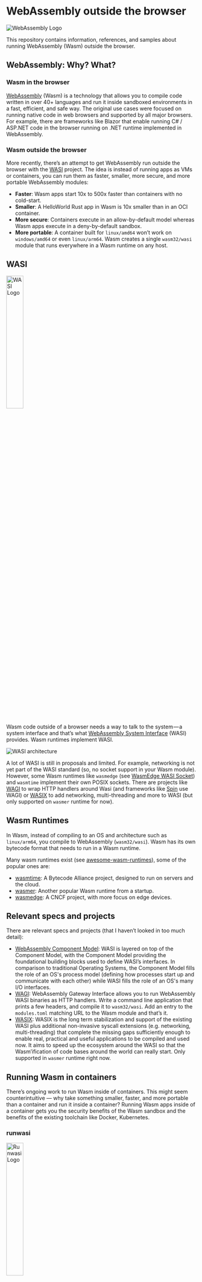 # WebAssembly outside the browser

![WebAssembly Logo](https://avatars.githubusercontent.com/u/11578470?s=200&v=4)

This repository contains information, references, and samples about running
WebAssembly (Wasm) outside the browser.

## WebAssembly: Why? What?

### Wasm in the browser

[WebAssembly](https://webassembly.org/) (Wasm) is a technology that allows you
to compile code written in over 40+ languages and run it inside sandboxed
environments in a fast, efficient, and safe way. The original use cases were
focused on running native code in web browsers and supported by all major
browsers. For example, there are frameworks like Blazor that enable running C# /
ASP.NET code in the browser running on .NET runtime implemented in WebAssembly.

### Wasm outside the browser

More recently, there’s an attempt to get WebAssembly run outside the browser
with the [WASI](https://wasi.dev/) project. The idea is instead of running apps
as VMs or containers, you can run them as faster, smaller, more secure, and more
portable WebAssembly modules:

* **Faster**: Wasm apps start 10x to 500x faster than containers with no cold-start. 
* **Smaller**: A HelloWorld Rust app in Wasm is 10x smaller than in an OCI container.
* **More secure**: Containers execute in an allow-by-default model whereas Wasm apps execute in a deny-by-default sandbox.
* **More portable**: A container built for `linux/amd64` won’t work on
  `windows/amd64` or even `linux/arm64`. Wasm creates a single `wasm32/wasi`
  module that runs everywhere in a Wasm runtime on any host.

## WASI

<img src="https://wasi.dev/polyfill/WASI-small.png" alt="WASI Logo" width="30%" height="30%">

Wasm code outside of a browser needs a way to talk to the system — a system
interface and that’s what [WebAssembly System Interface](https://wasi.dev/)
(WASI) provides. Wasm runtimes implement WASI.

![WASI architecture](https://github.com/bytecodealliance/wasmtime/raw/main/docs/wasi-software-architecture.png)

A lot of WASI is still in proposals and limited. For example, networking is not
yet part of the WASI standard (so, no socket support in your Wasm module).
However, some Wasm runtimes like `wasmedge` (see [WasmEdge WASI
Socket](https://github.com/second-state/wasmedge_wasi_socket)) and `wasmtime`
implement their own POSIX sockets. There are projects like
[WAGI](https://github.com/deislabs/wagi) to wrap HTTP handlers around Wasi (and
frameworks like [Spin](https://spin.fermyon.dev/) use WAGI) or
[WASIX](https://wasix.org/) to add networking, multi-threading and more to WASI
(but only supported on `wasmer` runtime for now).

## Wasm Runtimes

In Wasm, instead of compiling to an OS and architecture such as `linux/arm64`,
you compile to WebAssembly (`wasm32/wasi`). Wasm has its own bytecode format
that needs to run in a Wasm runtime.

Many wasm runtimes exist (see
[awesome-wasm-runtimes](https://github.com/appcypher/awesome-wasm-runtimes)),
some of the popular ones are:

* [wasmtime](https://github.com/bytecodealliance/wasmtime): A Bytecode Alliance project, designed to run on servers and the cloud.
* [wasmer](https://wasmer.io/): Another popular Wasm runtime from a startup.
* [wasmedge](https://wasmedge.org/): A CNCF project, with more focus on edge
  devices.

## Relevant specs and projects

There are relevant specs and projects (that I haven’t looked in too much
detail):

* [WebAssembly Component Model](https://github.com/WebAssembly/component-model):
  WASI is layered on top of the Component Model, with the Component Model
  providing the foundational building blocks used to define WASI’s interfaces.
  In comparison to traditional Operating Systems, the Component Model fills the
  role of an OS's process model (defining how processes start up and communicate
  with each other) while WASI fills the role of an OS's many I/O interfaces.
* [WAGI](https://github.com/deislabs/wagi): WebAssembly Gateway Interface allows
  you to run WebAssembly WASI binaries as HTTP handlers. Write a command line
  application that prints a few headers, and compile it to `wasm32/wasi`. Add an
  entry to the `modules.toml` matching URL to the Wasm module and that’s it.
* [WASIX](https://wasix.org/): WASIX is the long term stabilization and support
  of the existing WASI plus additional non-invasive syscall extensions (e.g.
  networking, multi-threading) that complete the missing gaps sufficiently
  enough to enable real, practical and useful applications to be compiled and
  used now. It aims to speed up the ecosystem around the WASI so that the
  Wasm’ification of code bases around the world can really start. Only supported
  in `wasmer` runtime right now.

## Running Wasm in containers

There’s ongoing work to run Wasm inside of containers. This might seem
counterintuitive — why take something smaller, faster, and more portable than a
container and run it inside a container? Running Wasm apps inside of a container
gets you the security benefits of the Wasm sandbox and the benefits of the
existing toolchain like Docker, Kubernetes.

### runwasi

<img src="https://raw.githubusercontent.com/containerd/runwasi/main/art/logo/runwasi_icon1.svg" alt="Runwasi Logo" width="30%" height="30%">

Kubernetes relies on a container runtime called
[containerd](https://containerd.io/) (which in turn relies on `runc`) to manage
the lifecycle of containers. [runwasi](https://github.com/deislabs/runwasi) is a
project to integrate Wasm runtimes with `containerd` to enable `containerd` to
manage the lifecycle of Wasm apps. Currently, `wasmtime` and `wasmedge` runtimes
are supported in `runwasi`.

## Vendors and Frameworks for Wasm+Wasi

These are some notable vendors and frameworks supporting Wasm+Wasi. 

### Docker

Starting in Docker Desktop 4.15, Docker uses `runwasi` to support Wasm workloads running in the following runtimes:

* `wasmedge`
* `wasmtime`
* `spin` from Fermyon
* `slight` from Deislabs

See [Announcing Docker+Wasm Technical Preview 2](https://www.docker.com/blog/announcing-dockerwasm-technical-preview-2/) for more details.

### Azure

Azure AKS is also previewing Wasm node pools using `runwasi`. Currently, there are only `containerd` shims available for [spin](https://spin.fermyon.dev/) and [slight](https://github.com/deislabs/spiderlightning#spiderlightning-or-slight) applications, which use the `wasmtime` runtime.

### Spin

[Spin](https://spin.fermyon.dev/) by Fermyon is a WebAssembly framework for building and running event-driven microservice applications with WebAssembly (Wasm) components. Spin handles the HTTP request/response using WAGI HTTP Executor. Spin SDKs are available in Rust, Go and .NET. and all Wasi-compatible languages are supported. Additionally, [Fermyon Cloud](https://www.fermyon.com/cloud) service fetches source code from the GitHub repo, builds it into Wasm bytecode, runs it as a serverless microservice, and connects HTTP input and output to it using Spin framework. 

### Slight

[SpiderLightning](https://github.com/deislabs/spiderlightning#spiderlightning-or-slight) is a set of WIT interfaces that abstract distributed application capabilities (such as key-value, messaging, HTTP server/client) and a runtime CLI for running Wasm applications that use these capabilities.

## Languages supported in Wasm+WASI

Here’s a [comprehensive list of
languages](https://www.fermyon.com/wasm-languages/webassembly-language-support)
from Fermyon and [The Complex World of Wasm Language
Support](https://www.fermyon.com/blog/complex-world-of-wasm-language-support)
provides the context.

It's not so clear what languages are really supported on Wasm/Wasi outside the
browser at what level. Most languages, such as .NET, are experimental with
Wasm/Wasi support at best and changing constantly. Other languages, like Java,
have some support for Wasm via projects like TeaVM but geared more towards
browsers.

## Samples

These are some samples in this repo:

* [rust-wasm](./samples/rust-wasm/) - Running Rust on Wasm in Docker.
* [dotnet8-wasm](./samples/dotnet-wasm) - Running .NET 8 (preview) on Wasm in Docker.
* [hello-wagi](./samples/hello-wagi) - Running WASI binaries as HTTP handlers with WAGI.
* [python-spin-wasm](./samples/python-spin-wasm) - Running Python with Spin on Wasm.

## References

WASI:

* [https://wasi.dev/](https://wasi.dev/)
* [Standardizing WASI: A system interface to run WebAssembly outside the web](https://hacks.mozilla.org/2019/03/standardizing-wasi-a-webassembly-system-interface/)

Docker + Wasm:

* [Announcing Docker+Wasm Technical Preview 2](https://www.docker.com/blog/announcing-dockerwasm-technical-preview-2/)
* [Introducing the Docker+Wasm Technical Preview](https://www.docker.com/blog/docker-wasm-technical-preview/)
* [Docker + Wasm (Beta)](https://docs.docker.com/desktop/wasm/) 

Azure + Wasm:

* [Create WebAssembly System Interface (WASI) node pools in Azure Kubernetes Service (AKS) to run your WebAssembly (WASM) workload (preview)](https://learn.microsoft.com/en-us/azure/aks/use-wasi-node-pools)

Nigel Poulton’s blog:

* [WebAssembly: The future of cloud computing](https://nigelpoulton.com/webassembly-the-future-of-cloud-computing/)
* [What is cloud native WebAssembly?](https://nigelpoulton.com/what-is-cloud-native-webassembly/)
* [What is runwasi?](https://nigelpoulton.com/what-is-runwasi/)
* [Getting started with Docker + Wasm](https://nigelpoulton.com/getting-started-with-docker-and-wasm/)

Wasm By Example:

* [WASI Introduction](https://wasmbyexample.dev/examples/wasi-introduction/wasi-introduction.all.en-us.html)
* [WASI Hello World](https://wasmbyexample.dev/examples/wasi-hello-world/wasi-hello-world.rust.en-us.html)

WebAssembly for different languages:

* [WebAssembly support in Top 20 languages by
  Fermyon](https://www.fermyon.com/wasm-languages/webassembly-language-support)
* [Enarx - WebAssembly Introduction](https://enarx.dev/docs/WebAssembly/Introduction)
* [WASI support on .NET 8](https://twitter.com/stevensanderson/status/1658845798212202496?s=46&t=qBzme20QIA50uklBQV_ArA): https://twitter.com/stevensanderson/status/1658845798212202496?s=46&t=qBzme20QIA50uklBQV\_ArA
* [The JVM Meets WASI: Writing Cloud-Friendly Wasm Apps Using Java and Friends -
  Joel Dice](https://youtu.be/MFruf7aqcbE)

Talks at Cloud Native Wasm Days:

* [Cloud Native Wasm Day EU 2023](https://colocatedeventseu2023.sched.com/) in [this playlist](https://www.youtube.com/playlist?list=PLj6h78yzYM2Pdj8vnO0wfFyKcbKNy3e5j).
* [Cloud Native Wasm Day North America 2022](https://cloudnativewasmdayna22.sched.com/) in [this playlist](https://www.youtube.com/playlist?list=PLj6h78yzYM2PzLhPvZIihwPShNuXP01C5)
* [Cloud Native Wasm Day EU 2022 ](https://cloudnativewasmdayeu22.sched.com/)in this [playlist](https://www.youtube.com/playlist?list=PLj6h78yzYM2Ni0u-ONljTkv4uOutyjwq9)
